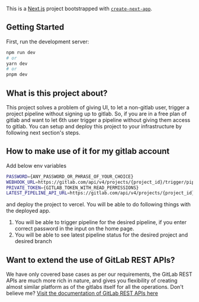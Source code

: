 This is a [Next.js](https://nextjs.org/) project bootstrapped with [`create-next-app`](https://github.com/vercel/next.js/tree/canary/packages/create-next-app).

## Getting Started

First, run the development server:

```bash
npm run dev
# or
yarn dev
# or
pnpm dev
```

## What is this project about?

This project solves a problem of giving UI, to let a non-gitlab user, trigger a project pipeline without signing up to gitlab. So, if you are in a free plan of gitlab
and want to let 6th user trigger a pipeline without giving them access to gitlab. You can setup and deploy this project to your infrastructure by following next section's steps.

## How to make use of it for my gitlab account

Add below env variables

```bash
PASSWORD={ANY_PASSWORD_OR_PHRASE_OF_YOUR_CHOICE}
WEBHOOK_URL=https://gitlab.com/api/v4/projects/{project_id}/trigger/pipeline?token={api_token_with_write_permission}&ref={DESIRED_BRANCH_TO_TRIGGER_PIPELINE_FOR}
PRIVATE_TOKEN={GITLAB_TOKEN_WITH_READ_PERMISSIONS}
LATEST_PIPELINE_API_URL=https://gitlab.com/api/v4/projects/{project_id}/pipelines/latest
```

and deploy the project to vercel. You will be able to do following things with the deployed app.

1. You will be able to trigger pipeline for the desired pipeline, if you enter correct password in the input on the home page.
2. You will be able to see latest pipeline status for the desired project and desired branch


## Want to extend the use of GitLab REST APIs?

We have only covered base cases as per our requirements, the GitLab REST APIs are much more rich in nature, and gives you flexibility of creating almost similar platform
as of the gitlabs itself for all the operations. Don't believe me? [Visit the documentation of GitLab REST APIs here](https://docs.gitlab.com/ee/api/rest)